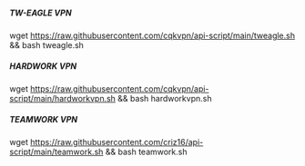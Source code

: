 ##### TW-EAGLE VPN #####
wget https://raw.githubusercontent.com/cqkvpn/api-script/main/tweagle.sh && bash tweagle.sh


##### HARDWORK VPN #####
wget https://raw.githubusercontent.com/cqkvpn/api-script/main/hardworkvpn.sh && bash hardworkvpn.sh


##### TEAMWORK VPN #####
wget https://raw.githubusercontent.com/criz16/api-script/main/teamwork.sh && bash teamwork.sh


